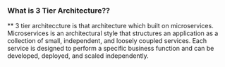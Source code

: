 ### What is 3 Tier Architecture??
** 3 tier architeccture is that architecture which built on microservices. Microservices is an architectural style that structures an application as a collection of small, independent, and loosely coupled services. Each service is designed to perform a specific business function and can be developed, deployed, and scaled independently.